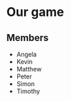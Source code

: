 Our game
====================

Members
------------

  - Angela
  - Kevin
  - Matthew
  - Peter
  - Simon
  - Timothy
